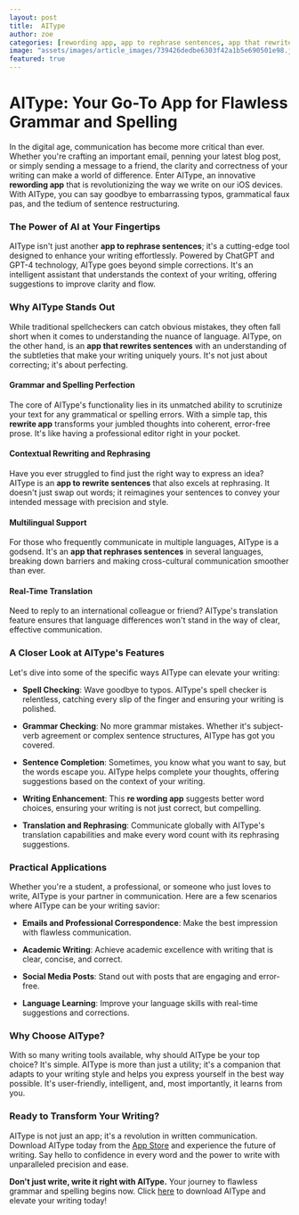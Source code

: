 ```yaml
---
layout: post
title:  AIType
author: zoe
categories: [rewording app, app to rephrase sentences, app that rewrites sentences, rewrite app, app to rewrite sentences, app that rephrases sentences, re wording app]
image: "assets/images/article_images/739426dedbe6303f42a1b5e690501e98.jpg"
featured: true
---
```


# AIType: Your Go-To App for Flawless Grammar and Spelling

In the digital age, communication has become more critical than ever. Whether you're crafting an important email, penning your latest blog post, or simply sending a message to a friend, the clarity and correctness of your writing can make a world of difference. Enter AIType, an innovative **rewording app** that is revolutionizing the way we write on our iOS devices. With AIType, you can say goodbye to embarrassing typos, grammatical faux pas, and the tedium of sentence restructuring.

### The Power of AI at Your Fingertips

AIType isn't just another **app to rephrase sentences**; it's a cutting-edge tool designed to enhance your writing effortlessly. Powered by ChatGPT and GPT-4 technology, AIType goes beyond simple corrections. It's an intelligent assistant that understands the context of your writing, offering suggestions to improve clarity and flow.

### Why AIType Stands Out

While traditional spellcheckers can catch obvious mistakes, they often fall short when it comes to understanding the nuance of language. AIType, on the other hand, is an **app that rewrites sentences** with an understanding of the subtleties that make your writing uniquely yours. It's not just about correcting; it's about perfecting.

#### Grammar and Spelling Perfection

The core of AIType's functionality lies in its unmatched ability to scrutinize your text for any grammatical or spelling errors. With a simple tap, this **rewrite app** transforms your jumbled thoughts into coherent, error-free prose. It's like having a professional editor right in your pocket.

#### Contextual Rewriting and Rephrasing

Have you ever struggled to find just the right way to express an idea? AIType is an **app to rewrite sentences** that also excels at rephrasing. It doesn't just swap out words; it reimagines your sentences to convey your intended message with precision and style.

#### Multilingual Support

For those who frequently communicate in multiple languages, AIType is a godsend. It's an **app that rephrases sentences** in several languages, breaking down barriers and making cross-cultural communication smoother than ever.

#### Real-Time Translation

Need to reply to an international colleague or friend? AIType's translation feature ensures that language differences won't stand in the way of clear, effective communication.

### A Closer Look at AIType's Features

Let's dive into some of the specific ways AIType can elevate your writing:

- **Spell Checking**: Wave goodbye to typos. AIType's spell checker is relentless, catching every slip of the finger and ensuring your writing is polished.

- **Grammar Checking**: No more grammar mistakes. Whether it's subject-verb agreement or complex sentence structures, AIType has got you covered.

- **Sentence Completion**: Sometimes, you know what you want to say, but the words escape you. AIType helps complete your thoughts, offering suggestions based on the context of your writing.

- **Writing Enhancement**: This **re wording app** suggests better word choices, ensuring your writing is not just correct, but compelling.

- **Translation and Rephrasing**: Communicate globally with AIType's translation capabilities and make every word count with its rephrasing suggestions.

### Practical Applications

Whether you're a student, a professional, or someone who just loves to write, AIType is your partner in communication. Here are a few scenarios where AIType can be your writing savior:

- **Emails and Professional Correspondence**: Make the best impression with flawless communication.

- **Academic Writing**: Achieve academic excellence with writing that is clear, concise, and correct.

- **Social Media Posts**: Stand out with posts that are engaging and error-free.

- **Language Learning**: Improve your language skills with real-time suggestions and corrections.

### Why Choose AIType?

With so many writing tools available, why should AIType be your top choice? It's simple. AIType is more than just a utility; it's a companion that adapts to your writing style and helps you express yourself in the best way possible. It's user-friendly, intelligent, and, most importantly, it learns from you.

### Ready to Transform Your Writing?

AIType is not just an app; it's a revolution in written communication. Download AIType today from the [App Store](https://apps.apple.com/us/app/aitype-grammar-check-keyboard/id6469163944) and experience the future of writing. Say hello to confidence in every word and the power to write with unparalleled precision and ease. 

**Don't just write, write it right with AIType.** Your journey to flawless grammar and spelling begins now. Click [here](https://apps.apple.com/us/app/aitype-grammar-check-keyboard/id6469163944) to download AIType and elevate your writing today!